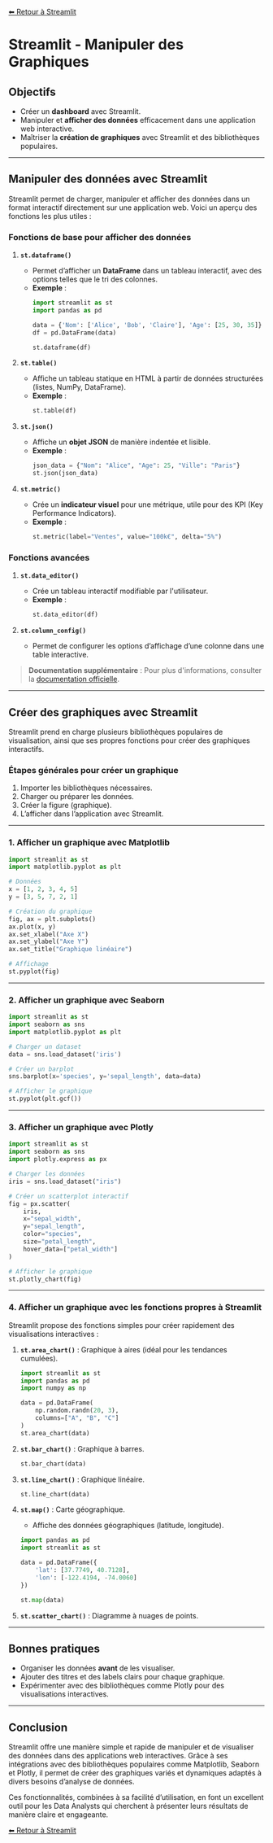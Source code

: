 [⬅ Retour à Streamlit](../README.md)

# **Streamlit - Manipuler des Graphiques**

## **Objectifs**

- Créer un **dashboard** avec Streamlit.
- Manipuler et **afficher des données** efficacement dans une application web interactive.
- Maîtriser la **création de graphiques** avec Streamlit et des bibliothèques populaires.

---

## **Manipuler des données avec Streamlit**

Streamlit permet de charger, manipuler et afficher des données dans un format interactif directement sur une application web. Voici un aperçu des fonctions les plus utiles :

### **Fonctions de base pour afficher des données**
1. **`st.dataframe()`**  
   - Permet d’afficher un **DataFrame** dans un tableau interactif, avec des options telles que le tri des colonnes.  
   - **Exemple** :  
     ```python
     import streamlit as st
     import pandas as pd

     data = {'Nom': ['Alice', 'Bob', 'Claire'], 'Age': [25, 30, 35]}
     df = pd.DataFrame(data)

     st.dataframe(df)
     ```

2. **`st.table()`**  
   - Affiche un tableau statique en HTML à partir de données structurées (listes, NumPy, DataFrame).  
   - **Exemple** :  
     ```python
     st.table(df)
     ```

3. **`st.json()`**  
   - Affiche un **objet JSON** de manière indentée et lisible.  
   - **Exemple** :  
     ```python
     json_data = {"Nom": "Alice", "Age": 25, "Ville": "Paris"}
     st.json(json_data)
     ```

4. **`st.metric()`**  
   - Crée un **indicateur visuel** pour une métrique, utile pour des KPI (Key Performance Indicators).  
   - **Exemple** :  
     ```python
     st.metric(label="Ventes", value="100k€", delta="5%")
     ```

### **Fonctions avancées**
1. **`st.data_editor()`**  
   - Crée un tableau interactif modifiable par l'utilisateur.  
   - **Exemple** :  
     ```python
     st.data_editor(df)
     ```

2. **`st.column_config()`**  
   - Permet de configurer les options d’affichage d’une colonne dans une table interactive.

> **Documentation supplémentaire** : Pour plus d'informations, consulter la [documentation officielle](https://docs.streamlit.io/).

---

## **Créer des graphiques avec Streamlit**

Streamlit prend en charge plusieurs bibliothèques populaires de visualisation, ainsi que ses propres fonctions pour créer des graphiques interactifs.

### **Étapes générales pour créer un graphique**
1. Importer les bibliothèques nécessaires.
2. Charger ou préparer les données.
3. Créer la figure (graphique).
4. L’afficher dans l’application avec Streamlit.

---

### **1. Afficher un graphique avec Matplotlib**
```python
import streamlit as st
import matplotlib.pyplot as plt

# Données
x = [1, 2, 3, 4, 5]
y = [3, 5, 7, 2, 1]

# Création du graphique
fig, ax = plt.subplots()
ax.plot(x, y)
ax.set_xlabel("Axe X")
ax.set_ylabel("Axe Y")
ax.set_title("Graphique linéaire")

# Affichage
st.pyplot(fig)
```

---

### **2. Afficher un graphique avec Seaborn**
```python
import streamlit as st
import seaborn as sns
import matplotlib.pyplot as plt

# Charger un dataset
data = sns.load_dataset('iris')

# Créer un barplot
sns.barplot(x='species', y='sepal_length', data=data)

# Afficher le graphique
st.pyplot(plt.gcf())
```

---

### **3. Afficher un graphique avec Plotly**
```python
import streamlit as st
import seaborn as sns
import plotly.express as px

# Charger les données
iris = sns.load_dataset("iris")

# Créer un scatterplot interactif
fig = px.scatter(
    iris,
    x="sepal_width",
    y="sepal_length",
    color="species",
    size="petal_length",
    hover_data=["petal_width"]
)

# Afficher le graphique
st.plotly_chart(fig)
```

---

### **4. Afficher un graphique avec les fonctions propres à Streamlit**

Streamlit propose des fonctions simples pour créer rapidement des visualisations interactives :

1. **`st.area_chart()`** : Graphique à aires (idéal pour les tendances cumulées).  
   ```python
   import streamlit as st
   import pandas as pd
   import numpy as np

   data = pd.DataFrame(
       np.random.randn(20, 3),
       columns=["A", "B", "C"]
   )
   st.area_chart(data)
   ```

2. **`st.bar_chart()`** : Graphique à barres.  
   ```python
   st.bar_chart(data)
   ```

3. **`st.line_chart()`** : Graphique linéaire.  
   ```python
   st.line_chart(data)
   ```

4. **`st.map()`** : Carte géographique.  
   - Affiche des données géographiques (latitude, longitude).  
   ```python
   import pandas as pd
   import streamlit as st

   data = pd.DataFrame({
       'lat': [37.7749, 40.7128],
       'lon': [-122.4194, -74.0060]
   })

   st.map(data)
   ```

5. **`st.scatter_chart()`** : Diagramme à nuages de points.

---

## **Bonnes pratiques**
- Organiser les données **avant** de les visualiser.
- Ajouter des titres et des labels clairs pour chaque graphique.
- Expérimenter avec des bibliothèques comme Plotly pour des visualisations interactives.

---

## **Conclusion**
Streamlit offre une manière simple et rapide de manipuler et de visualiser des données dans des applications web interactives. 
Grâce à ses intégrations avec des bibliothèques populaires comme Matplotlib, Seaborn et Plotly, il permet de créer des graphiques variés et dynamiques adaptés à divers besoins d’analyse de données. 

Ces fonctionnalités, combinées à sa facilité d’utilisation, en font un excellent outil pour les Data Analysts qui cherchent à présenter leurs résultats de manière claire et engageante.

[⬅ Retour à Streamlit](../README.md)